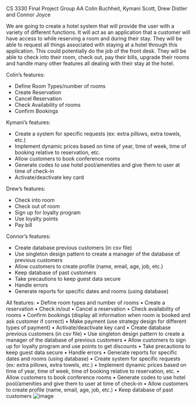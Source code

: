 CS 3330 Final Project
Group AA
Colin Buchheit, Kymani Scott, Drew Distler and Connor Joyce

We are going to create a hotel system that will provide the user with a variety of different functions. It will act as an application that a customer will have access to while reserving a room and during their stay. They will be able to request all things associated with staying at a hotel through this application. This could potentially do the job of the front desk. They will be able to check into their room, check out, pay their bills, upgrade their rooms and handle many other features all dealing with their stay at the hotel.


Colin’s features:
-	Define Room Types/number of rooms
-	Create Reservation
-	Cancel Reservation
-	Check Availability of rooms
-	Confirm Bookings 

Kymani’s features:
-	Create a system for specific requests (ex: extra pillows, extra towels, etc.)
-	Implement dynamic prices based on time of year, time of week, time of booking relative to reservation, etc. 
-	Allow customers to book conference rooms
-	Generate codes to use hotel pool/amenities and give them to user at time of check-in
-	Activate/deactivate key card



Drew’s features:
-	Check into room
-	Check out of room
-	Sign up for loyalty program
-	Use loyalty points
-	Pay bill




Connor’s features:
-	Create database previous customers (in csv file)
-	Use singleton design pattern to create a manager of the database of previous customers
-	Allow customers to create profile (name, email, age, job, etc.)
-	Keep database of past customers
-	Take precautions to keep guest data secure
-	Handle errors
-	Generate reports for specific dates and rooms (using database)






All features:
•	Define room types and number of rooms
•	Create a reservation
•	Check in/out
•	Cancel a reservation
•	Check availability of rooms
•	Confirm bookings (display all information when room is booked and ask customer if correct)
•	Make payment (use strategy design for different types of payment)
•	Activate/deactivate key card
•	Create database previous customers (in csv file)
•	Use singleton design pattern to create a manager of the database of previous customers
•	Allow customers to sign up for loyalty program and use points to get discounts
•	Take precautions to keep guest data secure
•	Handle errors
•	Generate reports for specific dates and rooms (using database)
•	Create system for specific requests (ex: extra pillows, extra towels, etc.)
•	Implement dynamic prices based on time of year, time of week, time of booking relative to reservation, etc. 
•	Allow customers to book conference rooms
•	Generate codes to use hotel pool/amenities and give them to user at time of check-in
•	Allow customers to create profile (name, email, age, job, etc.)
•	Keep database of past customers
![image](https://github.com/Conj43/FinalHotelProject/assets/118224244/63ba8883-dcbc-4969-8838-696cc7c5e951)
